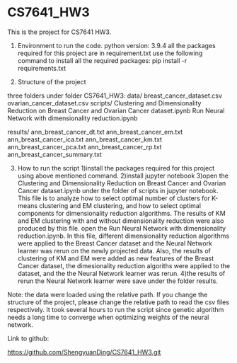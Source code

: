 # CS7641_HW3
This is the project for CS7641 HW3. 
1. Environment to run the code.
python version: 3.9.4
all the packages required for this project are in requirement.txt
use the following command to install all the required packages:
pip install -r requirements.txt

2. Structure of the project

three folders under  folder CS7641_HW3:
data/
	breast_cancer_dataset.csv
	ovarian_cancer_dataset.csv
scripts/
	Clustering and Dimensionality Reduction on Breast Cancer and Ovarian Cancer dataset.ipynb
	Run Neural Network with dimensionality reduction.ipynb

results/
	ann_breast_cancer_dt.txt
	ann_breast_cancer_em.txt
	ann_breast_cancer_ica.txt
	ann_breast_cancer_km.txt
	ann_breast_cancer_pca.txt
	ann_breast_cancer_rp.txt
	ann_breast_cancer_summary.txt

3. How to run the script
1)install the packages required for this project using above mentioned command.
2)install jupyter notebook
3)open the Clustering and Dimensionality Reduction on Breast Cancer and Ovarian Cancer dataset.ipynb under the folder of scripts in jupyter notebook.
This file is to analyze how to select optimal number of clusters for K-means clustering and EM clustering, and how to select optimal components for 
dimensionality reduction algorithms. The results of KM and EM clustering with and without dimensionality reduction were also produced by this file.
open the Run Neural Network with dimensionality reduction.ipynb.
In this file, different dimensionality reduction algorithms were applied to the Breast Cancer dataset and the Neural Network learner was rerun on the
newly projected data. Also, the results of clustering of KM and EM were added as new features of the Breast Cancer dataset,  the dimesionality reduction
algoriths were applied to the dataset, and the the Neural Network learner was rerun.
4)the results of rerun the Neural Network learner were save under the folder results.

Note: the data were loaded using the relative path. If you change the structure of the project,
please change the relative path to read the csv files respectively. It took several hours to 
run the script since genetic algorithm needs a long time to converge when optimizing weights
of the neural network.

Link to github:

https://github.com/ShengyuanDing/CS7641_HW3.git